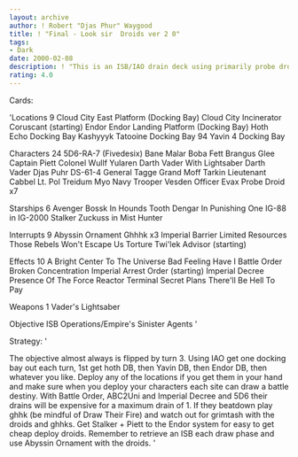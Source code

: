 ```yaml
---
layout: archive
author: ! Robert "Djas Phur" Waygood
title: ! "Final - Look sir  Droids ver 2 0"
tags:
- Dark
date: 2000-02-08
description: ! "This is an ISB/IAO drain deck using primarily probe droids as ISB agents. The objective usually gets flipped second or third turn, then just drain and restrict there drain (battle order,imperial decree, ABC2uni)"
rating: 4.0
---
```

Cards: 

'Locations 9
Cloud City East Platform (Docking Bay)
Cloud City Incinerator
Coruscant (starting)
Endor
Endor Landing Platform (Docking Bay)
Hoth Echo Docking Bay
Kashyyyk
Tatooine Docking Bay 94
Yavin 4 Docking Bay

Characters 24
5D6-RA-7 (Fivedesix)
Bane Malar
Boba Fett
Brangus Glee
Captain Piett
Colonel Wullf Yularen
Darth Vader With Lightsaber
Darth Vader
Djas Puhr
DS-61-4
General Tagge
Grand Moff Tarkin
Lieutenant Cabbel
Lt. Pol Treidum
Myo
Navy Trooper Vesden
Officer Evax
Probe Droid  x7

Starships 6
Avenger
Bossk In Hounds Tooth
Dengar In Punishing One
IG-88 in IG-2000
Stalker
Zuckuss in Mist Hunter

Interrupts 9
Abyssin Ornament
Ghhhk  x3
Imperial Barrier
Limited Resources
Those Rebels Won't Escape Us
Torture
Twi'lek Advisor (starting)

Effects 10
A Bright Center To The Universe
Bad Feeling Have I
Battle Order
Broken Concentration
Imperial Arrest Order (starting)
Imperial Decree
Presence Of The Force
Reactor Terminal
Secret Plans
There'll Be Hell To Pay

Weapons 1
Vader's Lightsaber

Objective
ISB Operations/Empire's Sinister Agents  '

Strategy: '

The objective almost always is flipped by turn 3. Using IAO get one docking bay out each turn, 1st get hoth DB, then Yavin DB, then Endor DB, then whatever you like. Deploy any of the locations if you get them in your hand and make sure when you deploy your characters each site can draw a battle destiny. With Battle Order, ABC2Uni and Imperial Decree and 5D6 their drains will be expensive for a maximum drain of 1. If they beatdown play ghhk (be mindful of Draw Their Fire) and watch out for grimtash with the droids and ghhks. Get Stalker + Piett to the Endor system for easy to get cheap deploy droids. Remember to retrieve an ISB each draw phase and use Abyssin Ornament with the droids. '